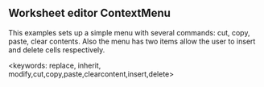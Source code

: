 ## Worksheet editor ContextMenu ##

This examples sets up a simple menu with several commands: cut, copy, paste, clear contents. Also the menu has two items allow the user to insert and delete cells respectively. 

<keywords: replace, inherit, modify,cut,copy,paste,clearcontent,insert,delete>